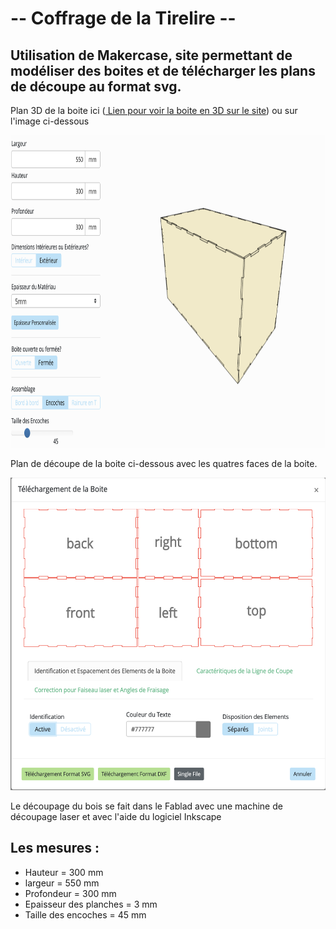 # -- Coffrage de la Tirelire -- #

## Utilisation de Makercase, site permettant de modéliser des boites et de télécharger les plans de découpe au format svg. ##

<p> Plan 3D de la boite ici (<a href="https://www.makercase.com/#/basicbox"> Lien pour voir la boite en 3D sur le site</a>) ou sur l'image ci-dessous </p>

<img src="../../Images/coffrage_3D.png" alt="Coffrage 3D" height="500"/>

<p> Plan de découpe de la boite ci-dessous avec les quatres faces de la boite. </p>

<img src="../../Images/coffrage_2D.png" alt="Plan découpe coffrage" height="500"/>

<p> Le découpage du bois se fait dans le Fablad avec une machine de découpage laser et avec l'aide du logiciel Inkscape </p>

## Les mesures : ##

<ul>
  <li> Hauteur = 300 mm </li>
  <li> largeur = 550 mm </li>
  <li> Profondeur = 300 mm </li>
  <li> Epaisseur des planches = 3 mm </li>
  <li> Taille des encoches = 45 mm </li>
</ul>
